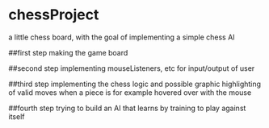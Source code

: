 # chessProject
a little chess board, with the goal of implementing a simple chess AI

##first step
making the game board

##second step 
implementing mouseListeners, etc for input/output of user

##third step 
implementing the chess logic and possible graphic highlighting of valid moves when a piece is for example hovered over with the mouse

##fourth step
trying to build an AI that learns by training to play against itself
